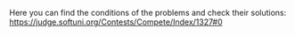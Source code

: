 Here you can find the conditions of the problems and check their solutions:
https://judge.softuni.org/Contests/Compete/Index/1327#0